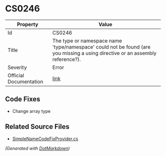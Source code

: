 # CS0246

| Property               | Value                                                                                                                            |
| ---------------------- | -------------------------------------------------------------------------------------------------------------------------------- |
| Id                     | CS0246                                                                                                                           |
| Title                  | The type or namespace name 'type/namespace' could not be found \(are you missing a using directive or an assembly reference?\)\. |
| Severity               | Error                                                                                                                            |
| Official Documentation | [link](http://docs.microsoft.com/en-us/dotnet/csharp/language-reference/compiler-messages/cs0246)                                |

## Code Fixes

* Change array type

## Related Source Files

* [SimpleNameCodeFixProvider.cs](../../src/CodeFixes/CSharp/CodeFixes/SimpleNameCodeFixProvider.cs)

*\(Generated with [DotMarkdown](http://github.com/JosefPihrt/DotMarkdown)\)*
